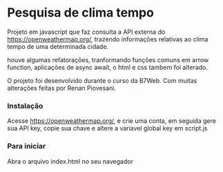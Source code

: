 # Pesquisa de clima tempo

Projeto em javascript que faz consulta a API externa do <https://openweathermap.org/>,
trazendo informações relativas ao clima tempo de uma determinada cidade.

houve algumas refatorações, tranformando funções comuns em arrow function, aplicações de async 
await, o html e css tambem foi alterado.

O projeto foi desenvolvido durante o curso da B7Web. 
Com muitas alterações feitas por Renan Piovesani.

### Instalação
Acesse <https://openweathermap.org/>, e crie uma conta,
em seguida gere sua API key, copie sua chave e altere a variavel global key
em script.js

### Para iniciar
Abra o arquivo index.html no seu navegador